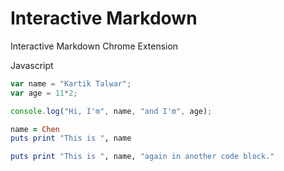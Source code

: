 # Interactive Markdown

Interactive Markdown Chrome Extension


Javascript

```js
var name = "Kartik Talwar";
var age = 11*2;

console.log("Hi, I'm", name, "and I'm", age);
```

```ruby
name = Chen
puts print "This is ", name
```

```ruby
puts print "This is ", name, "again in another code block."
```

